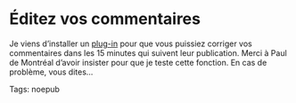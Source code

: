 # Éditez vos commentaires

Je viens d’installer un [plug-in](http://www.raproject.com/wordpress/plugins/wp-ajax-edit-comments/) pour que vous puissiez corriger vos commentaires dans les 15 minutes qui suivent leur publication. Merci à Paul de Montréal d’avoir insister pour que je teste cette fonction. En cas de problème, vous dites…

Tags: noepub
